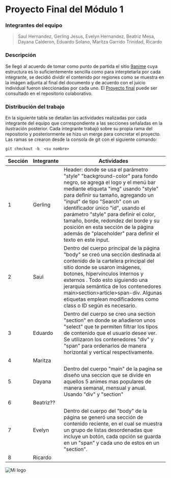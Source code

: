 



# Proyecto Final del Módulo 1

### Integrantes del equipo
>Saul Hernandez,
>Gerling Jesus,
>Evelyn Hernandez,
>Beatriz Mesa,
>Dayana Calderon,
>Eduardo Solano,
>Maritza Garrido Trinidad,
>Ricardo
### Descripción

Se llegó al acuerdo de tomar como punto de partida el sitio [9anime] cuya estructura es lo suficientemente sencilla como para interptetarla por cada integrante, se decidió dividir el contenido por regiones como se muestra en la imágen adjunta al final del documento y de acuerdo con el juicio individual fueron sleccionadas por cada uno.
El [Proyecto final] puede ser consultado en el repositorio colaborativo.

### Distribución del trabajo

En la siguiente tabla se detallan las actividades realizadas por cada integrante del equipo que correspondiente a las secciones señaladas en la ilustración posterior. Cada integrante trabajó sobre su propia rama del repositorio y posteriormente se hizo un merge para concretar el proyecto. 
Las ramas se crearon desde la consola de git con el siguiente comando:
```ssh
git checkout -b  <su nombre>
```

| Sección | Integrante | Actividades |
| ------ | ------ | ------ |
| 1 | Gerling | Header: donde se usa el parámetro "style" "background-color" para fondo negro, se agrega el logo y el menú bar mediante etiqueta "img" usando "style" para definir su tamaño, agregando un "input" de tipo "Search" con un identificador único "id", usando el parámetro "style" para definir el color, tamaño, borde, redondez del borde y su posición en esta sección de la página además de "placeholder" para definir el texto en este input. |
| 2 | Saul | Dentro del cuerpo principal de la página "body" se creó una sección destinada al contenido de la cartelera principal del sitio donde se usaron imágenes, botones, hipervínculos internos y externos . Todo esto siguiendo una jerarquía semántica de los contenedores main>section>article>span-div. Algunas etiquetas emplean modificadores como class o ID según es necesario. |
| 3 | Eduardo | Dentro del cuerpo <body> se creo una section "section" en donde se añadieron unos  "select" que te permiten filtrar los tipos de contenido que el usuario desee ver. Se utilizaron los contenedores "div" y "span" para ordenarlos de manera horizontal y vertical respectivamente. |
| 4 | Maritza | |
| 5 | Dayana | Dentro del cuerpo "main" de la pagina se diseño una seccion que se divide en aquellos 5 animes mas populares de manera semanal, mensual y anual. Usando "div" y "section"|
| 6 | Beatriz?? | |
| 7 | Evelyn | Dentro del cuerpo del "body" de la página se generó una sección de contenido reciente, en el cual se muestra un grupo de listas desordenadas que incluye un botón, cada opción se guarda en un "span" y cada uno de estos en un "section". |
| 8 | Ricardo | |


![Mi logo](https://i.imgur.com/HhoQJb5.png)

[9anime]: <https://i.imgur.com/HhoQJb5.png>
[Proyecto Final]: <https://github.com/ArgHero/ProyectoFinal>

